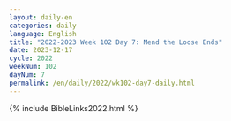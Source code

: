 ```yaml
---
layout: daily-en
categories: daily
language: English
title: "2022-2023 Week 102 Day 7: Mend the Loose Ends"
date: 2023-12-17
cycle: 2022
weekNum: 102
dayNum: 7
permalink: /en/daily/2022/wk102-day7-daily.html
---
```



{% include BibleLinks2022.html %}

